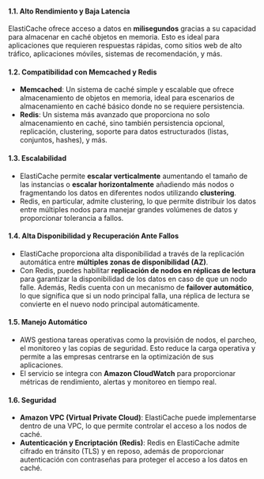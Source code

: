 #### 1.1. **Alto Rendimiento y Baja Latencia**

ElastiCache ofrece acceso a datos en **milisegundos** gracias a su capacidad para almacenar en caché objetos en memoria. Esto es ideal para aplicaciones que requieren respuestas rápidas, como sitios web de alto tráfico, aplicaciones móviles, sistemas de recomendación, y más.

#### 1.2. **Compatibilidad con Memcached y Redis**

- **Memcached**: Un sistema de caché simple y escalable que ofrece almacenamiento de objetos en memoria, ideal para escenarios de almacenamiento en caché básico donde no se requiere persistencia.
- **Redis**: Un sistema más avanzado que proporciona no solo almacenamiento en caché, sino también persistencia opcional, replicación, clustering, soporte para datos estructurados (listas, conjuntos, hashes), y más.

#### 1.3. **Escalabilidad**

- ElastiCache permite **escalar verticalmente** aumentando el tamaño de las instancias o **escalar horizontalmente** añadiendo más nodos o fragmentando los datos en diferentes nodos utilizando **clustering**.
- Redis, en particular, admite clustering, lo que permite distribuir los datos entre múltiples nodos para manejar grandes volúmenes de datos y proporcionar tolerancia a fallos.

#### 1.4. **Alta Disponibilidad y Recuperación Ante Fallos**

- ElastiCache proporciona alta disponibilidad a través de la replicación automática entre **múltiples zonas de disponibilidad (AZ)**.
- Con Redis, puedes habilitar **replicación de nodos en réplicas de lectura** para garantizar la disponibilidad de los datos en caso de que un nodo falle. Además, Redis cuenta con un mecanismo de **failover automático**, lo que significa que si un nodo principal falla, una réplica de lectura se convierte en el nuevo nodo principal automáticamente.

#### 1.5. **Manejo Automático**

- AWS gestiona tareas operativas como la provisión de nodos, el parcheo, el monitoreo y las copias de seguridad. Esto reduce la carga operativa y permite a las empresas centrarse en la optimización de sus aplicaciones.
- El servicio se integra con **Amazon CloudWatch** para proporcionar métricas de rendimiento, alertas y monitoreo en tiempo real.

#### 1.6. **Seguridad**

- **Amazon VPC (Virtual Private Cloud)**: ElastiCache puede implementarse dentro de una VPC, lo que permite controlar el acceso a los nodos de caché.
- **Autenticación y Encriptación (Redis)**: Redis en ElastiCache admite cifrado en tránsito (TLS) y en reposo, además de proporcionar autenticación con contraseñas para proteger el acceso a los datos en caché.